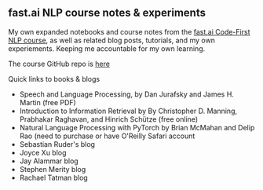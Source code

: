 ## fast.ai NLP course notes & experiments

My own expanded notebooks and course notes from the [fast.ai Code-First NLP course](https://www.fast.ai/2019/07/08/fastai-nlp/), as well as related blog posts, tutorials, and my own experiements. Keeping me accountable for my own learning.

The course GitHub repo is [here](https://github.com/fastai/course-nlp)

Quick links to books & blogs

- Speech and Language Processing, by Dan Jurafsky and James H. Martin (free PDF)
- Introduction to Information Retrieval by By Christopher D. Manning, Prabhakar Raghavan, and Hinrich Schütze (free online)
- Natural Language Processing with PyTorch by Brian McMahan and Delip Rao (need to purchase or have O'Reilly Safari account
- Sebastian Ruder's blog
- Joyce Xu blog
- Jay Alammar blog
- Stephen Merity blog
- Rachael Tatman blog
